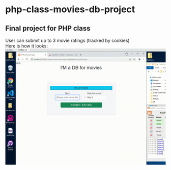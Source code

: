 # php-class-movies-db-project
 <h2>Final project for PHP class</h2>

User can submit up to 3 movie ratings (tracked by cookies)
<br/>
Here is how it looks:
![alt text](https://github.com/stepp4k/php-class-movies-db-project/blob/main/demo.gif "Demo of the app")
